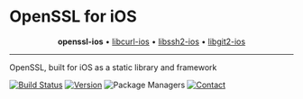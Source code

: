 # OpenSSL for iOS

<p align="center">
  <b>openssl-ios</b> &bull;
  <a href="https://github.com/IMcD23/libcurl-ios">libcurl-ios</a> &bull;
  <a href="https://github.com/IMcD23/libssh2-ios">libssh2-ios</a> &bull;
  <a href="https://github.com/IMcD23/libgit2-ios">libgit2-ios</a>
</p>

--------

OpenSSL, built for iOS as a static library and framework

[![Build Status](http://img.shields.io/travis/IMcD23/openssl-ios.svg)](https://travis-ci.org/IMcD23/openssl-ios)
[![Version](https://img.shields.io/github/release/IMcD23/openssl-ios.svg)](https://github.com/IMcD23/openssl-ios/releases/latest)
![Package Managers](https://img.shields.io/badge/supports-CocoaPods%20%7C%20Carthage-orange.svg)
[![Contact](https://img.shields.io/badge/contact-%40ian__mcdowell-3a8fc1.svg)](https://twitter.com/ian_mcdowell)
